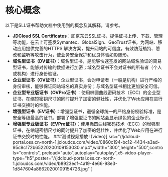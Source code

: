 # 核心概念
以下是SLL证书帮助文档中使用到的概念及其解释，请参考。

- **JDCloud SSL Certificates**：即京东云SSL证书，提供证书上传、下载、管理等功能，在云上可签发Symantec、GlobalSign、GeoTrust证书，为网站、移动应用提供完善的HTTPS 解决方案，提升网站的可信度，有效防范劫持、篡改和监听等攻击行为，使业务安全保护和优良体验如影随形。
- **域名型证书（DV证书）**：域名型证书，是能够快速签发的网站域名验证的简易型证书，能够对传输的数据进行加密；域名型证书不会对证书的所有者（个人或机构）进行身份验证。
- **企业型证书（OV证书）**：企业型证书，会对申请者（一般是机构）进行严格的身份审核，能够保证网站域名的真实身份；与域名型证书相比更加安全可信。
- **企业型专业版证书（OVPro证书）**：使用椭圆曲线密码技术（ECC）的企业型证书，在缩短密钥尺寸的同时提升了加密的健壮性，并优化了Web应用在进行证书交换时的性能。
- **增强型证书（EV证书）**：增强型证书，遵循全球统一的严格身份校验标准，是安全等级最高的证书。部署了增强型证书的网站会显示绿色的企业标识。
- **增强型专业版证书（EVPro证书）**：使用椭圆曲线密码技术（ECC）的增强型证书，在缩短密钥尺寸的同时提升了加密的健壮性，并优化了Web应用在进行证书交换时的性能。
###测试视频播放
!{video}[ src="//jdcloud-portal.oss.cn-north-1.jcloudcs.com/video/0860c194-bc12-4434-a3ad-95c9c172b65220200109153030.mp4",width="300",height="500",controls="controls", preload="auto",autoplay="autoplay",x5-video-player-type="h5",poster="//jdcloud-portal.oss.cn-north-1.jcloudcs.com/video/b8923ecf-4a19-4e66-98e3-1d847604a86620200109154726.jpg" ]
